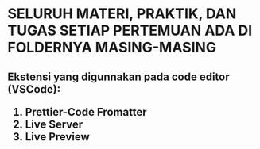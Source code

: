<h1>SELURUH MATERI, PRAKTIK, DAN TUGAS SETIAP PERTEMUAN ADA DI FOLDERNYA MASING-MASING

<h2>Ekstensi yang digunnakan pada code editor (VSCode):
<ol>
    <li>Prettier-Code Fromatter</li>
    <li>Live Server</li>
    <li>Live Preview</li>
</ol>